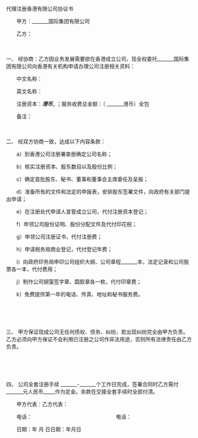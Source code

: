 



代理注册香港有限公司协议书



 

　　甲方：_______国际集团有限公司

　　乙方：

　　

一、
经协商：乙方因业务发展需要欲在香港成立公司，现全权委托_______国际集团有限公司向香港有关机构申请办理公司注册相关资料：

　　中文名称：

　　英文名称：

　　注册资本：_______港币________ ；服务收费总金额：（ _______港币）全包

　　备注：

　　

二、
经双方协商一致，达成以下内容条款：

　　a）到香港公司注册署查册确定公司名称；

　　b）核实注册资本、股东数目以及股份比例；

　　c）确定首批股东、秘书、董事和董事会主席委任及呈报；

　　d）准备所有的文件和法定的申报表，安排股东签署文件，向政府有关部门提出申请；

　　e）在注册处代申请人宣誓成立公司，代付注册资本登记；

　　f）申领公司股份证明、股份分配文件及代付印花税；

　　g）申领公司注册证书，代付注册费；

　　h）申请税务局商业登记，代付登记年费；

　　i）向政府印务局申印公司组织大纲、公司章程_______本，法定记录和公司股票各一本，代付费用；

　　j）制作公司钢萤签字章、圆胶章各一枚，代付印章费；

　　k）免费提供第一年的电话、传真、地址和秘书服务费。

　　

　　

三、
甲方保证现成公司无任何债权、债务、纠纷，若出现纠纷完全由甲方负责。乙方必须向甲方保证不会利用已注册之公司作非法用途，否则所有法律责任由乙方负责。

　　

　　

四、
公司全套注册手续 _______-_______个工作日完成，签署合同时乙方需付_______元人民币_____作为定金。余款在交接全套手续时全部付清。　　

　　甲方代表：乙方代表：

　　电话：　　　　　　　　　　　　　　　　 电话：

　　日期：年 月 日日期：年月日